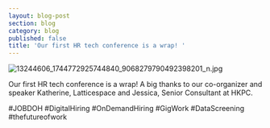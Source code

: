 ```yaml
---
layout: blog-post
section: blog
category: blog
published: false
title: 'Our first HR tech conference is a wrap! '
---
```

![13244606_1744772925744840_9068279790492398201_n.jpg]({{site.baseurl}}/media/13244606_1744772925744840_9068279790492398201_n.jpg)


Our first HR tech conference is a wrap! A big thanks to our co-organizer and speaker Katherine, Latticespace and Jessica, Senior Consultant at HKPC.

#JOBDOH #DigitalHiring #OnDemandHiring #GigWork #DataScreening #thefutureofwork
